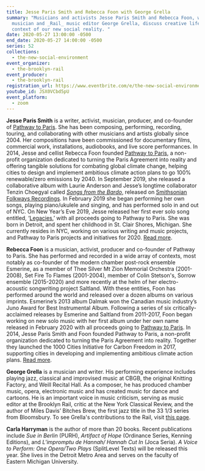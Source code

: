 ```yaml
---
title: Jesse Paris Smith and Rebecca Foon with George Grella
summary: "Musicians and activists Jesse Paris Smith and Rebecca Foon, with
  musician and _Rail_ music editor George Grella, discuss creative life in the
  context of our new social reality. "
date: 2020-05-27 13:00:00 -0500
end_date: 2020-05-27 14:00:00 -0500
series: 52
collections:
  - the-new-social-environment
event_organizer:
  - the-brooklyn-rail
event_producer:
  - the-brooklyn-rail
registration_url: https://www.eventbrite.com/e/the-new-social-environment-52-rebecca-foon-and-jesse-paris-smith-tickets-106128697792
youtube_id: JSX0VCbd5pU
event_platform:
  - zoom
---
```

**Jesse Paris Smith** is a writer, activist, musician, producer, and co-founder of [Pathway to Paris](https://pathwaytoparis.com/). She has been composing, performing, recording, touring, and collaborating with other musicians and artists globally since 2004. Her compositions have been commissioned for documentary films, commercial work, installations, audiobooks, and live score performances. In 2014, Jesse and cellist Rebecca Foon founded [Pathway to Paris](https://pathwaytoparis.com/), a non-profit organization dedicated to turning the Paris Agreement into reality and offering tangible solutions for combating global climate change, helping cities to design and implement ambitious climate action plans to go 100% renewable/zero emissions by 2040. In September 2019, she released a collaborative album with Laurie Anderson and Jesse’s longtime collaborator Tenzin Choegyal called *[Songs from the Bardo](https://songsfromthebardo.bandcamp.com/album/songs-from-the-bardo)*, released on [Smithsonian Folkways Recordings](https://folkways.si.edu/songs-from-the-bardo). In February 2019 she began performing her own songs, playing piano/ukulele and singing, and has performed solo in and out of NYC. On New Year’s Eve 2019, Jesse released her first ever solo song entitled, ‘[Legacies](https://pathwaytoparis.com/blog/jesse-paris-smith-legacies/),’ with all proceeds going to Pathway to Paris. She was born in Detroit, and spent her childhood in St. Clair Shores, Michigan. She currently resides in NYC, working on various writing and music projects, and Pathway to Paris projects and initiatives for 2020. [Read more]([http://www.jesseparissmith.com](http://www.jesseparissmith.com/)).

**Rebecca Foon** is a musician, activist, producer and co-founder of Pathway to Paris. She has performed and recorded in a wide array of contexts, most notably as co-founder of the modern chamber post-rock ensemble Esmerine, as a member of Thee Silver Mt Zion Memorial Orchestra (2001-2008), Set Fire To Flames (2001-2004), member of Colin Stetson's, Sorrow ensemble (2015-2020) and more recently at the helm of her electro-acoustic songwriting project Saltland. With these entities, Foon has performed around the world and released over a dozen albums on various imprints. Esmerine’s 2013 album Dalmak won the Canadian music industry’s Juno Award for Best Instrumental Album. Following a series of six critically-acclaimed releases by Esmerine and Saltland from 2011-2017, Foon began working on new solo music with her first album under her own name released in February 2020 with all proceeds going to [Pathway to Paris](https://pathwaytoparis.com/). In 2014, Jesse Paris Smith and Foon founded Pathway to Paris, a non-profit organization dedicated to turning the Paris Agreement into reality. Together they launched the 1000 Cities Initiative for Carbon Freedom in 2017, supporting cities in developing and implementing ambitious climate action plans. [Read more]([https://www.rebeccafoon.com](https://www.rebeccafoon.com/)).

**George Grella** is a musician and writer. His performing experience includes playing jazz, classical and improvised music at CBGB, the original Knitting Factory, and Weill Recital Hall. As a composer, he has produced chamber music, opera, electronic music and has created music for dance and cartoons. He is an important voice in music criticism, serving as music editor at the Brooklyn Rail, critic at the New York Classical Review, and the author of Miles Davis’ Bitches Brew, the first jazz title in the 33 1/3 series from Bloomsbury. To see Grella's contributions to the Rail, visit [this page](<https://brooklynrail.org/contributor/george-grella>).[](https://brooklynrail.org/contributor/george-grella)

**Carla Harryman** is the author of more than 20 books. Recent publications include *Sue in Berlin* (PURH), *Artifact of Hope* (Ordinance Series, Kenning Editions), and *L’impromptu de Hannah/ Hannah Cut In* (Joca Seria). *A Voice to Perform: One Opera/Two Plays* (SplitLevel Texts) will be released this year. She lives in the Detroit Metro Area and serves on the faculty of Eastern Michigan University.
